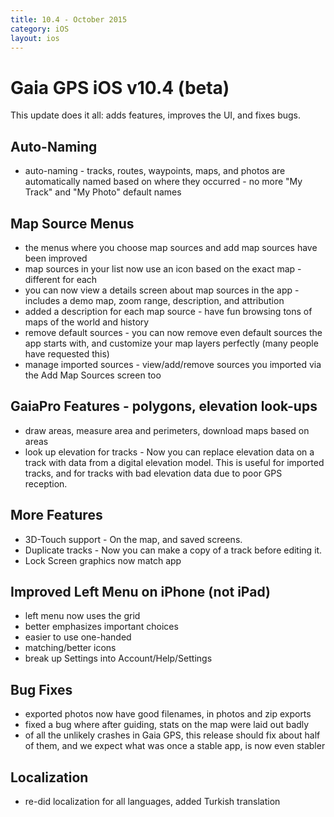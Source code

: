 ```yaml
---
title: 10.4 - October 2015
category: iOS
layout: ios
---
```


# Gaia GPS iOS v10.4 (beta)

This update does it all: adds features, improves the UI, and fixes bugs.

## Auto-Naming
* auto-naming - tracks, routes, waypoints, maps, and photos are automatically named based on where they occurred - no more "My Track" and "My Photo" default names

## Map Source Menus
* the menus where you choose map sources and add map sources have been improved
* map sources in your list now use an icon based on the exact map - different for each
* you can now view a details screen about map sources in the app - includes a demo map, zoom range, description, and attribution
* added a description for each map source - have fun browsing tons of maps of the world and history
* remove default sources - you can now remove even default sources the app starts with, and customize your map layers perfectly (many people have requested this)
* manage imported sources - view/add/remove sources you imported via the Add Map Sources screen too

## GaiaPro Features - polygons, elevation look-ups
* draw areas, measure area and perimeters, download maps based on areas
* look up elevation for tracks - Now you can replace elevation data on a track with data from a digital elevation model. This is useful for imported tracks, and for tracks with bad elevation data due to poor GPS reception.

## More Features
* 3D-Touch support - On the map, and saved screens.
* Duplicate tracks - Now you can make a copy of a track before editing it.
* Lock Screen graphics now match app

## Improved Left Menu on iPhone (not iPad)
* left menu now uses the grid
* better emphasizes important choices
* easier to use one-handed
* matching/better icons
* break up Settings into Account/Help/Settings

## Bug Fixes
* exported photos now have good filenames, in photos and zip exports
* fixed a bug where after guiding, stats on the map were laid out badly
* of all the unlikely crashes in Gaia GPS, this release should fix about half of them, and we expect what was once a stable app, is now even stabler

## Localization
* re-did localization for all languages, added Turkish translation
